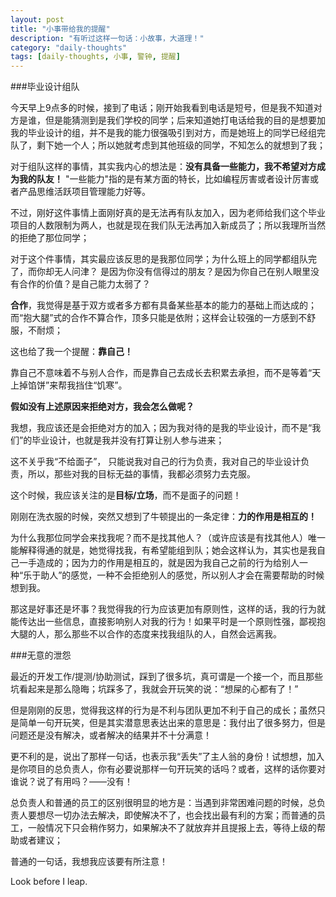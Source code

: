 ```yaml
---
layout: post
title: "小事带给我的提醒"
description: "有听过这样一句话：小故事，大道理！"
category: "daily-thoughts"
tags: [daily-thoughts, 小事, 警钟, 提醒]
---
```


###毕业设计组队

今天早上9点多的时候，接到了电话；刚开始我看到电话是短号，但是我不知道对方是谁，但是能猜测到是我们学校的同学；后来知道她打电话给我的目的是想要加我的毕业设计的组，并不是我的能力很强吸引到对方，而是她班上的同学已经组完队了，剩下她一个人；所以她就考虑到其他班级的同学，不知怎么的就想到了我；

对于组队这样的事情，其实我内心的想法是：**没有具备一些能力，我不希望对方成为我的队友！** "一些能力"指的是有某方面的特长，比如编程厉害或者设计厉害或者产品思维活跃项目管理能力好等。

不过，刚好这件事情上面刚好真的是无法再有队友加入，因为老师给我们这个毕业项目的人数限制为两人，也就是现在我们队无法再加入新成员了；所以我理所当然的拒绝了那位同学；

对于这个件事情，其实最应该反思的是我那位同学；为什么班上的同学都组队完了，而你却无人问津？ 是因为你没有信得过的朋友？是因为你自己在别人眼里没有合作的价值？是自己能力太弱了？

**合作**，我觉得是基于双方或者多方都有具备某些基本的能力的基础上而达成的；而“抱大腿”式的合作不算合作，顶多只能是依附；这样会让较强的一方感到不舒服，不耐烦；

这也给了我一个提醒：**靠自己！**

靠自己不意味着不与别人合作，而是靠自己去成长去积累去承担，而不是等着“天上掉馅饼”来帮我挡住“饥寒”。

**假如没有上述原因来拒绝对方，我会怎么做呢？**  

我想，我应该还是会拒绝对方的加入；因为我对待的是我的毕业设计，而不是“我们”的毕业设计，也就是我并没有打算让别人参与进来；

这不关乎我“不给面子”， 只能说我对自己的行为负责，我对自己的毕业设计负责，所以，那些对我的目标无益的事情，我都必须努力去克服。

这个时候，我应该关注的是**目标/立场**，而不是面子的问题！

刚刚在洗衣服的时候，突然又想到了牛顿提出的一条定律：**力的作用是相互的！**

为什么我那位同学会来找我呢？而不是找其他人？（或许应该是有找其他人）唯一能解释得通的就是，她觉得找我，有希望能组到队；她会这样认为，其实也是我自己一手造成的；因为力的作用是相互的，就是因为我自己之前的行为给别人一种“乐于助人”的感觉，一种不会拒绝别人的感觉，所以别人才会在需要帮助的时候想到我。

那这是好事还是坏事？我觉得我的行为应该更加有原则性，这样的话，我的行为就能传达出一些信息，直接影响别人对我的行为！如果平时是一个原则性强，鄙视抱大腿的人，那么那些不以合作的态度来找我组队的人，自然会远离我。


###无意的泄怨

最近的开发工作/提测/协助测试，踩到了很多坑，真可谓是一个接一个，而且那些坑看起来是那么隐晦；坑踩多了，我就会开玩笑的说：“想屎的心都有了！”

但是刚刚的反思，觉得我这样的行为是不利与团队更加不利于自己的成长；虽然只是简单一句开玩笑，但是其实潜意思表达出来的意思是：我付出了很多努力，但是问题还是没有解决，或者解决的结果并不十分满意！

更不利的是，说出了那样一句话，也表示我“丢失”了主人翁的身份！试想想，加入是你项目的总负责人，你有必要说那样一句开玩笑的话吗？或者，这样的话你要对谁说？说了有用吗？——没有！

总负责人和普通的员工的区别很明显的地方是：当遇到非常困难问题的时候，总负责人要想尽一切办法去解决，即使解决不了，也会找出最有利的方案；而普通的员工，一般情况下只会稍作努力，如果解决不了就放弃并且提报上去，等待上级的帮助或者建议；

普通的一句话，我想我应该要有所注意！

Look before I leap.



